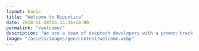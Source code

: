 ```yaml
---
layout: basic
title: "Welcome to Nippotica"
date: 2018-11-28T15:15:34+10:00
permalink: "/welcome/"
description: "We are a team of deeptech developers with a proven track record in fintech, AI, wireless networks, and semiconductor innovation—built through global collaboration."
image: "/assets/images/gen/content/welcome.webp"
---
```

